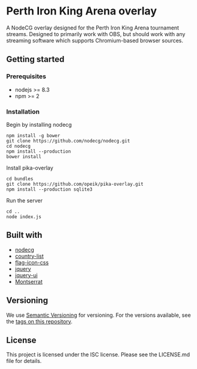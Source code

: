 # Perth Iron King Arena overlay
A NodeCG overlay designed for the Perth Iron King Arena tournament streams.
Designed to primarily work with OBS, but should work with any streaming software
which supports Chromium-based browser sources.

## Getting started
### Prerequisites
* nodejs >= 8.3
* npm >= 2

### Installation

Begin by installing nodecg
```
npm install -g bower
git clone https://github.com/nodecg/nodecg.git
cd nodecg
npm install --production
bower install
```

Install pika-overlay
```
cd bundles
git clone https://github.com/opeik/pika-overlay.git
npm install --production sqlite3
```

Run the server
```
cd ..
node index.js
```

## Built with
* [nodecg](https://github.com/nodecg/nodecg)
* [country-list](https://github.com/fannarsh/country-list)
* [flag-icon-css](https://github.com/lipis/flag-icon-css)
* [jquery](https://jquery.com/)
* [jquery-ui](https://jqueryui.com)
* [Montserrat](https://fonts.google.com/specimen/Montserrat)

## Versioning
We use [Semantic Versioning](http://semver.org/) for versioning. For the
versions available, see the [tags on this repository](https://github.com/opeik/pika-overlay/tags).

## License
This project is licensed under the ISC license. Please see the LICENSE.md file
for details.
